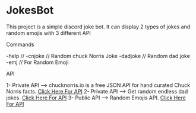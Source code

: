 # JokesBot
This project is a simple discord joke bot. It can display 2 types of jokes and random emojis with 3 different API

Commands

-help // 
-cnjoke // Random chuck Norris Joke
-dadjoke // Random dad joke
-emj // For Random Emoji


API

1- Private API --> chucknorris.io is a free JSON API for hand curated Chuck Norris facts. [Click Here For API](https://rapidapi.com/matchilling/api/chuck-norris/)
2- Private API --> Get random endless dad jokes. [Click Here For API](https://rapidapi.com/KegenGuyll/api/dad-jokes/)
3- Public API -->  Random Emojis API. [Click Here For API](https://ranmoji.herokuapp.com/emojis/api/v.1.0/) 

